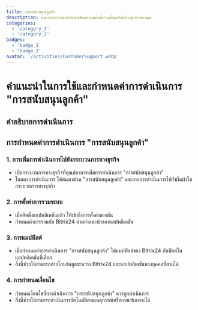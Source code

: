 ```yaml
---
title: การสนับสนุนลูกค้า
description: ค้นหาและรวมแอปพลิเคชันของบุคคลที่สามเพื่อเสริมสร้างธุรกิจของคุณ
categories: 
  - 'category_1'
  - 'category_2'
badges: 
  - 'badge_1'
  - 'badge_2'
avatar: '/activities/CustomerSupport.webp'
---
```

# คำแนะนำในการใช้และกำหนดค่าการดำเนินการ "การสนับสนุนลูกค้า"

## คำอธิบายการดำเนินการ

## **การกำหนดค่าการดำเนินการ "การสนับสนุนลูกค้า"**

### 1. การเพิ่มการดำเนินการไปยังกระบวนการทางธุรกิจ
- เปิดกระบวนการทางธุรกิจที่คุณต้องการเพิ่มการดำเนินการ "การสนับสนุนลูกค้า"
- ในแผงการดำเนินการ ให้ค้นหาส่วน "การสนับสนุนลูกค้า" และลากการดำเนินการไปยังผืนผ้าใบกระบวนการทางธุรกิจ

### 2. การตั้งค่าการรวมระบบ
- เมื่อติดตั้งแอปพลิเคชันแล้ว ให้เข้าถึงการตั้งค่าของมัน
- กำหนดค่าการรวมกับ Bitrix24 ตามคำแนะนำของแอปพลิเคชัน

### 3. การแมปฟิลด์
- เมื่อกำหนดค่าการดำเนินการ "การสนับสนุนลูกค้า" ให้แมปฟิลด์ของ Bitrix24 กับฟิลด์ในแอปพลิเคชันที่เลือก
- สิ่งนี้ช่วยให้สามารถถ่ายโอนข้อมูลระหว่าง Bitrix24 และแอปพลิเคชันของบุคคลที่สามได้

### 4. การกำหนดเงื่อนไข
- กำหนดเงื่อนไขที่การดำเนินการ "การสนับสนุนลูกค้า" ควรถูกดำเนินการ
- สิ่งนี้ช่วยให้สามารถดำเนินการอัตโนมัติตามเหตุการณ์หรือเกณฑ์เฉพาะได้